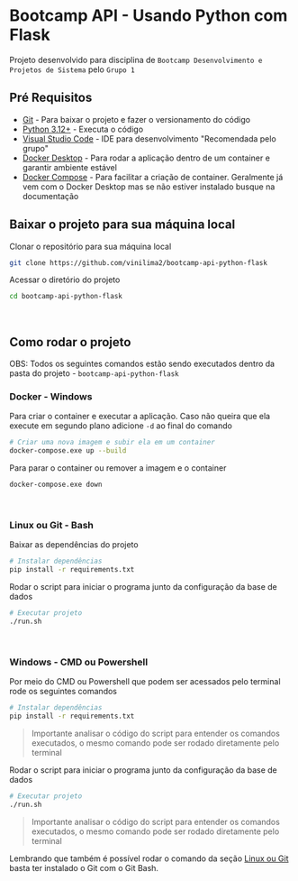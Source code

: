 # Bootcamp API - Usando Python com Flask

Projeto desenvolvido para disciplina de `Bootcamp Desenvolvimento e Projetos de Sistema` pelo `Grupo 1`


## Pré Requisitos
- [Git](https://git-scm.com/downloads) - Para baixar o projeto e fazer o versionamento do código
- [Python 3.12+](https://www.python.org/downloads/) - Executa o código
- [Visual Studio Code](https://code.visualstudio.com/download) - IDE para desenvolvimento "Recomendada pelo grupo"
- [Docker Desktop](https://docs.docker.com/desktop/setup/install/windows-install/) - Para rodar a aplicação dentro de um container e garantir ambiente estável
- [Docker Compose](https://docs.docker.com/compose/) - Para facilitar a criação de container. Geralmente já vem com o Docker Desktop mas se não estiver instalado busque na documentação

## Baixar o projeto para sua máquina local

Clonar o repositório para sua máquina local
```bash
git clone https://github.com/vinilima2/bootcamp-api-python-flask
```

Acessar o diretório do projeto
```bash
cd bootcamp-api-python-flask
```

<br/>

## Como rodar o projeto
OBS: Todos os seguintes comandos estão sendo executados dentro da pasta do projeto - `bootcamp-api-python-flask`

### Docker - Windows
Para criar o container e executar a aplicação. Caso não queira que ela execute em segundo plano adicione `-d` ao final do comando
```bash
# Criar uma nova imagem e subir ela em um container
docker-compose.exe up --build
```

Para parar o container ou remover a imagem e o container
```bash
docker-compose.exe down
```

<br/>

### Linux ou Git - Bash
Baixar as dependências do projeto
```bash
# Instalar dependências
pip install -r requirements.txt
```

Rodar o script para iniciar o programa junto da configuração da base de dados
```bash
# Executar projeto
./run.sh
```

<br/>

### Windows - CMD ou Powershell
Por meio do CMD ou Powershell que podem ser acessados pelo terminal rode os seguintes comandos
```bash
# Instalar dependências
pip install -r requirements.txt
```
> Importante analisar o código do script para entender os comandos executados, o mesmo comando pode ser rodado diretamente pelo terminal

Rodar o script para iniciar o programa junto da configuração da base de dados
```bash
# Executar projeto
./run.sh
```
> Importante analisar o código do script para entender os comandos executados, o mesmo comando pode ser rodado diretamente pelo terminal

Lembrando que também é possível rodar o comando da seção [Linux ou Git](#linux-ou-git---bash) basta ter instalado o Git com o Git Bash.